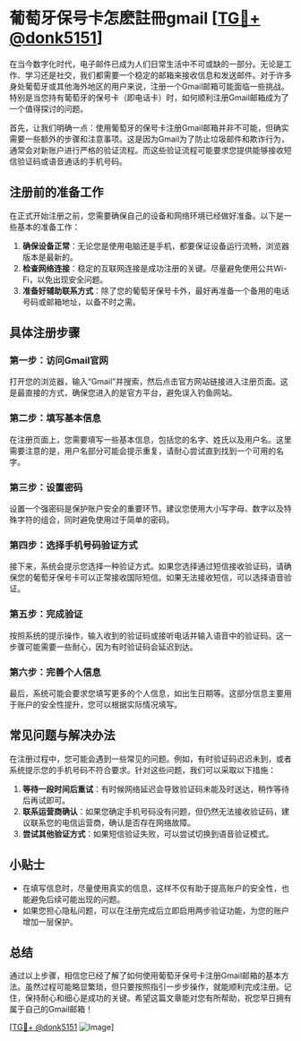 # 葡萄牙保号卡怎麽註冊gmail [[TG💪+ @donk5151](https://t.me/s/donk5151)]

在当今数字化时代，电子邮件已成为人们日常生活中不可或缺的一部分。无论是工作、学习还是社交，我们都需要一个稳定的邮箱来接收信息和发送邮件。对于许多身处葡萄牙或其他海外地区的用户来说，注册一个Gmail邮箱可能面临一些挑战。特别是当您持有葡萄牙的保号卡（即电话卡）时，如何顺利注册Gmail邮箱成为了一个值得探讨的问题。

首先，让我们明确一点：使用葡萄牙的保号卡注册Gmail邮箱并非不可能，但确实需要一些额外的步骤和注意事项。这是因为Gmail为了防止垃圾邮件和欺诈行为，通常会对新账户进行严格的验证流程。而这些验证流程可能要求您提供能够接收短信验证码或语音通话的手机号码。

## 注册前的准备工作

在正式开始注册之前，您需要确保自己的设备和网络环境已经做好准备。以下是一些基本的准备工作：

1. **确保设备正常**：无论您是使用电脑还是手机，都要保证设备运行流畅，浏览器版本是最新的。
2. **检查网络连接**：稳定的互联网连接是成功注册的关键。尽量避免使用公共Wi-Fi，以免出现安全问题。
3. **准备好辅助联系方式**：除了您的葡萄牙保号卡外，最好再准备一个备用的电话号码或邮箱地址，以备不时之需。

## 具体注册步骤

### 第一步：访问Gmail官网

打开您的浏览器，输入“Gmail”并搜索，然后点击官方网站链接进入注册页面。这是最直接的方式，确保您进入的是官方平台，避免误入钓鱼网站。

### 第二步：填写基本信息

在注册页面上，您需要填写一些基本信息，包括您的名字、姓氏以及用户名。这里需要注意的是，用户名部分可能会提示重复，请耐心尝试直到找到一个可用的名字。

### 第三步：设置密码

设置一个强密码是保护账户安全的重要环节。建议您使用大小写字母、数字以及特殊字符的组合，同时避免使用过于简单的密码。

### 第四步：选择手机号码验证方式

接下来，系统会提示您选择一种验证方式。如果您选择通过短信接收验证码，请确保您的葡萄牙保号卡可以正常接收国际短信。如果无法接收短信，可以选择语音验证。

### 第五步：完成验证

按照系统的提示操作，输入收到的验证码或接听电话并输入语音中的验证码。这一步骤可能需要一些耐心，因为有时验证码会延迟到达。

### 第六步：完善个人信息

最后，系统可能会要求您填写更多的个人信息，如出生日期等。这部分信息主要用于账户的安全性提升，您可以根据实际情况填写。

## 常见问题与解决办法

在注册过程中，您可能会遇到一些常见的问题。例如，有时验证码迟迟未到，或者系统提示您的手机号码不符合要求。针对这些问题，我们可以采取以下措施：

1. **等待一段时间后重试**：有时候网络延迟会导致验证码未能及时送达，稍作等待后再试即可。
2. **联系运营商确认**：如果您确定手机号码没有问题，但仍然无法接收验证码，建议联系您的电信运营商，确认是否存在网络故障。
3. **尝试其他验证方式**：如果短信验证失败，可以尝试切换到语音验证模式。

## 小贴士

- 在填写信息时，尽量使用真实的信息，这样不仅有助于提高账户的安全性，也能避免后续可能出现的问题。
- 如果您担心隐私问题，可以在注册完成后立即启用两步验证功能，为您的账户增加一层保护。

## 总结

通过以上步骤，相信您已经了解了如何使用葡萄牙保号卡注册Gmail邮箱的基本方法。虽然过程可能略显繁琐，但只要按照指引一步步操作，就能顺利完成注册。记住，保持耐心和细心是成功的关键。希望这篇文章能对您有所帮助，祝您早日拥有属于自己的Gmail邮箱！

[[TG💪+ @donk5151](https://t.me/s/donk5151) ![Image](https://i.postimg.cc/rwNCRYN7/Snipaste-2025-04-30-17-27-05.png)]
